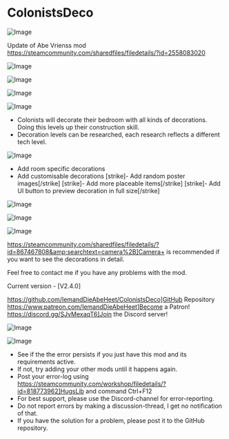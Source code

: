 # ColonistsDeco

![Image](https://i.imgur.com/buuPQel.png)

Update of Abe Vrienss mod
https://steamcommunity.com/sharedfiles/filedetails/?id=2558083020

![Image](https://i.imgur.com/pufA0kM.png)

	
![Image](https://i.imgur.com/Z4GOv8H.png)

![Image](https://i.imgur.com/XNDcVTT.png)



![Image](https://i.imgur.com/28eFc45.png)

- Colonists will decorate their bedroom with all kinds of decorations. Doing this levels up their construction skill.
- Decoration levels can be researched, each research reflects a different tech level.


![Image](https://i.imgur.com/6QOB71B.png)

- Add room specific decorations
- Add customisable decorations
[strike]- Add random poster images[/strike]
[strike]- Add more placeable items[/strike]
[strike]- Add UI button to preview decoration in full size[/strike]


![Image](https://i.imgur.com/D7Ig9n1.png)


![Image](https://i.imgur.com/06Ybo2O.gif)


![Image](https://i.imgur.com/Dbfd3PI.png)

https://steamcommunity.com/sharedfiles/filedetails/?id=867467808&amp;searchtext=camera%2B]Camera+ is recommended if you want to see the decorations in detail.

Feel free to contact me if you have any problems with the mod.

Current version - [V2.4.0]

https://github.com/IemandDieAbeHeet/ColonistsDeco]GitHub Repository
https://www.patreon.com/IemandDieAbeHeet]Become a Patron!
https://discord.gg/SJvMexaqT6]Join the Discord server!

![Image](https://i.imgur.com/p7Fv1Z6.gif)

	
![Image](https://i.imgur.com/PwoNOj4.png)



-  See if the the error persists if you just have this mod and its requirements active.
-  If not, try adding your other mods until it happens again.
-  Post your error-log using https://steamcommunity.com/workshop/filedetails/?id=818773962]HugsLib and command Ctrl+F12
-  For best support, please use the Discord-channel for error-reporting.
-  Do not report errors by making a discussion-thread, I get no notification of that.
-  If you have the solution for a problem, please post it to the GitHub repository.


